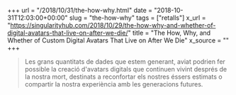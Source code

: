 +++
url = "/2018/10/31/the-how-why.html"
date = "2018-10-31T12:03:00+00:00"
slug = "the-how-why"
tags = ["retalls"]
x_url = "https://singularityhub.com/2018/10/29/the-how-why-and-whether-of-digital-avatars-that-live-on-after-we-die/"
title = "The How, Why, and Whether of Custom Digital Avatars That Live on After We Die"
x_source = ""
+++


> Les grans quantitats de dades que estem generant, aviat podrien fer possible la creació d'avatars digitals que continuen vivint després de la nostra mort, destinats a reconfortar els nostres éssers estimats o compartir la nostra experiència amb les generacions futures.
